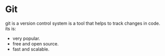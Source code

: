 # Git
git is a version control system is a tool that helps to track changes in code.  
its is:  
- very popular.  
- free and open source.    
- fast and scalable.  
